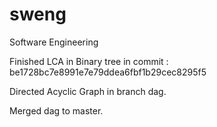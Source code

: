 # sweng
Software Engineering

Finished LCA in Binary tree in commit :  be1728bc7e8991e7e79ddea6fbf1b29cec8295f5

Directed Acyclic Graph in branch dag.

Merged dag to master.
